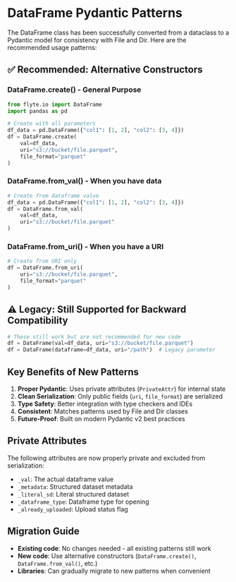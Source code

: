 # DataFrame Pydantic Patterns

The DataFrame class has been successfully converted from a dataclass to a Pydantic model for consistency with File and Dir. Here are the recommended usage patterns:

## ✅ **Recommended: Alternative Constructors**

### **DataFrame.create() - General Purpose**
```python
from flyte.io import DataFrame
import pandas as pd

# Create with all parameters
df_data = pd.DataFrame({"col1": [1, 2], "col2": [3, 4]})
df = DataFrame.create(
    val=df_data,
    uri="s3://bucket/file.parquet", 
    file_format="parquet"
)
```

### **DataFrame.from_val() - When you have data**
```python
# Create from dataframe value
df_data = pd.DataFrame({"col1": [1, 2], "col2": [3, 4]})
df = DataFrame.from_val(
    val=df_data,
    uri="s3://bucket/file.parquet"
)
```

### **DataFrame.from_uri() - When you have a URI**
```python
# Create from URI only
df = DataFrame.from_uri(
    uri="s3://bucket/file.parquet",
    file_format="parquet"
)
```

## ⚠️ **Legacy: Still Supported for Backward Compatibility**

```python
# These still work but are not recommended for new code
df = DataFrame(val=df_data, uri="s3://bucket/file.parquet")
df = DataFrame(dataframe=df_data, uri="/path")  # Legacy parameter
```

## **Key Benefits of New Patterns**

1. **Proper Pydantic**: Uses private attributes (`PrivateAttr`) for internal state
2. **Clean Serialization**: Only public fields (`uri`, `file_format`) are serialized
3. **Type Safety**: Better integration with type checkers and IDEs
4. **Consistent**: Matches patterns used by File and Dir classes
5. **Future-Proof**: Built on modern Pydantic v2 best practices

## **Private Attributes**

The following attributes are now properly private and excluded from serialization:
- `_val`: The actual dataframe value
- `_metadata`: Structured dataset metadata 
- `_literal_sd`: Literal structured dataset
- `_dataframe_type`: Dataframe type for opening
- `_already_uploaded`: Upload status flag

## **Migration Guide**

- **Existing code**: No changes needed - all existing patterns still work
- **New code**: Use alternative constructors (`DataFrame.create()`, `DataFrame.from_val()`, etc.)
- **Libraries**: Can gradually migrate to new patterns when convenient